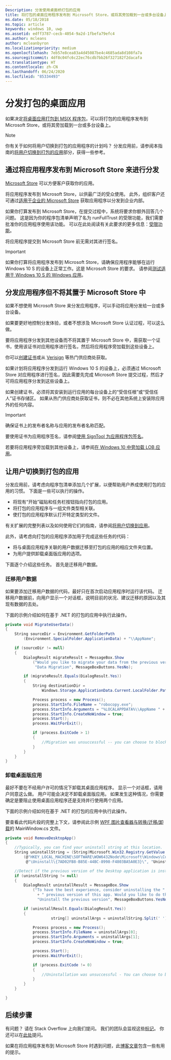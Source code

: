 ```yaml
---
Description: 分发使用桌面桥打包的应用
title: 将打包的桌面应用程序发布到 Microsoft Store，或将其旁加载到一台或多台设备上。
ms.date: 05/18/2018
ms.topic: article
keywords: windows 10, uwp
ms.assetid: edff3787-cecb-4054-9a2d-1fbefa79efc4
ms.author: mcleans
author: mcleanbyron
ms.localizationpriority: medium
ms.openlocfilehash: 7eb57e8cea83a4d45087be4c4685ada8d108fa7a
ms.sourcegitcommit: 4df8c04fc6c22ec76cdb7bb26f327182f2dacafa
ms.translationtype: HT
ms.contentlocale: zh-CN
ms.lasthandoff: 06/24/2020
ms.locfileid: "85334493"
---
```

# <a name="distribute-your-packaged-desktop-app"></a>分发打包的桌面应用

如果决定[将桌面应用打包到 MSIX 程序包](/windows/msix/desktop/desktop-to-uwp-root)，可以将打包的应用程序发布到 Microsoft Store，或将其旁加载到一台或多台设备上。

> [!NOTE]
> 你有关于如何将用户切换到打包的应用程序的计划吗？ 分发应用前，请参阅本指南的[将用户切换到打包的应用](#transition-users)部分，获得一些参考。

## <a name="distribute-your-application-by-publishing-it-to-the-microsoft-store"></a>通过将应用程序发布到 Microsoft Store 来进行分发

[Microsoft Store](https://www.microsoft.com/store/apps) 可以方便客户获取你的应用。

将应用程序发布到 Microsoft Store，以供最广泛的受众使用。 此外，组织客户还可通过[适用于企业的 Microsoft Store](https://businessstore.microsoft.com/store) 获取应用程序以分发到企业内部。

如果你打算发布到 Microsoft Store，在提交过程中，系统将要求你额外回答几个问题。 这是因为你的程序包清单声明了名为 runFullTrust  的受限功能，我们需要批准你的应用程序使用该功能。 可以在此处阅读有关此要求的更多信息：[受限功能](/windows/uwp/packaging/app-capability-declarations#restricted-capabilities)。

将应用程序提交到 Microsoft Store 前无需对其进行签名。

>[!IMPORTANT]
> 如果你打算将应用程序发布到 Microsoft Store，请确保应用程序能够在运行 Windows 10 S 的设备上正常工作。这是 Microsoft Store 的要求。 请参阅[测试适用于 Windows 10 S 的 Windows 应用](/windows/msix/desktop/desktop-to-uwp-test-windows-s)。

<a id="side-load"></a>

## <a name="distribute-your-application-without-placing-it-onto-the-microsoft-store"></a>分发应用程序但不将其置于 Microsoft Store 中

如果不想使用 Microsoft Store 来分发应用程序，可以手动将应用分发给一台或多台设备。

如果要更好地控制分发体验，或者不想涉及 Microsoft Store 认证过程，可以这么做。

要将应用程序分发到其他设备而不将其置于 Microsoft Store 中，需获取一个证书，使用该证书对应用程序进行签名，然后将应用程序旁加载到这些设备上。

你可以[创建证书](/windows/msix/package/create-certificate-package-signing)或从 [Verisign](https://www.verisign.com/) 等热门供应商处获取。

如果计划将应用程序分发到运行 Windows 10 S 的设备上，必须通过 Microsoft Store 对应用程序进行签名，因此需要先完成 Microsoft Store 提交过程，然后才可将应用程序分发到这些设备上。

如果创建证书，必须将其安装到运行应用的每台设备上的“受信任根”或“受信任人”证书存储区。   如果从热门供应商处获取证书，则不必在其他系统上安装除应用外的任何内容。  

> [!IMPORTANT]
> 确保证书上的发布者名称与应用的发布者名称匹配。

要使用证书为应用程序签名，请参阅[使用 SignTool 为应用程序包签名](/windows/msix/package/sign-app-package-using-signtool)。

若要将应用程序旁加载到其他设备上，请参阅[在 Windows 10 中旁加载 LOB 应用](/windows/application-management/sideload-apps-in-windows-10)。

<a id="transition-users"></a>

## <a name="transition-users-to-your-packaged-app"></a>让用户切换到打包的应用

分发应用前，请考虑向程序包清单添加几个扩展，以便帮助用户养成使用打包的应用的习惯。 下面是一些可以执行的操作。

* 将现有“开始”磁贴和任务栏按钮指向打包的应用。
* 将打包的应用程序与一组文件类型相关联。
* 使打包的应用程序默认打开特定类型的文件。

有关扩展的完整列表以及如何使用它们的指南，请参阅[将用户切换到应用](desktop-to-uwp-extensions.md#transition-users-to-your-app)。

此外，请考虑向打包的应用程序添加用于完成这些任务的代码：

* 将与桌面应用程序关联的用户数据迁移至打包的应用的相应文件夹位置。
* 为用户提供卸载桌面版应用的选项。

下面逐个介绍这些任务。 首先是迁移用户数据。

### <a name="migrate-user-data"></a>迁移用户数据

如果要添加迁移用户数据的代码，最好只在首次启动应用程序时运行该代码。 迁移用户数据前，向用户显示一个对话框，说明目前的状况、建议迁移的原因以及其现有数据的去处。

下面的示例介绍如何在基于 .NET 的打包的应用中执行此操作。

```csharp
private void MigrateUserData()
{
    String sourceDir = Environment.GetFolderPath
        (Environment.SpecialFolder.ApplicationData) + "\\AppName";

    if (sourceDir != null)
    {
        DialogResult migrateResult = MessageBox.Show
            ("Would you like to migrate your data from the previous version of this app?",
             "Data Migration", MessageBoxButtons.YesNo);

        if (migrateResult.Equals(DialogResult.Yes))
        {
            String destinationDir =
                Windows.Storage.ApplicationData.Current.LocalFolder.Path + "\\AppName";

            Process process = new Process();
            process.StartInfo.FileName = "robocopy.exe";
            process.StartInfo.Arguments = "%LOCALAPPDATA%\\AppName " + destinationDir + " /move";
            process.StartInfo.CreateNoWindow = true;
            process.Start();
            process.WaitForExit();

            if (process.ExitCode > 1)
            {
                //Migration was unsuccessful -- you can choose to block/retry/other action
            }
        }
    }
}
```

### <a name="uninstall-the-desktop-version-of-your-app"></a>卸载桌面版应用

最好不要在不经用户许可的情况下卸载其桌面应用程序。 显示一个对话框，请用户同意这么做。 用户可能会决定不卸载桌面版应用。 如果发生这种情况，你需要确定是要阻止使用桌面应用程序还是支持并行使用两个应用。

下面的示例介绍如何在基于 .NET 的打包的应用中执行此操作。

要查看此代码片段的完整上下文，请参阅此示例 [WPF 图片查看器与转换/迁移/卸载](https://github.com/Microsoft/DesktopBridgeToUWP-Samples/tree/master/Samples/DesktopAppTransition)的 MainWindow.cs  文件。

```csharp
private void RemoveDesktopApp()
{
    //Typically, you can find your uninstall string at this location.
    String uninstallString = (String)Microsoft.Win32.Registry.GetValue
        (@"HKEY_LOCAL_MACHINE\SOFTWARE\WOW6432Node\Microsoft\Windows\CurrentVersion" +
         @"\Uninstall\{7AD02FB8-B85E-44BC-8998-F4803BA5A0E3}\", "UninstallString", null);

    //Detect if the previous version of the Desktop application is installed.
    if (uninstallString != null)
    {
        DialogResult uninstallResult = MessageBox.Show
            ("To have the best experience, consider uninstalling the "
              + " previous version of this app. Would you like to do that now?",
              "Uninstall the previous version", MessageBoxButtons.YesNo);

        if (uninstallResult.Equals(DialogResult.Yes))
        {
                    string[] uninstallArgs = uninstallString.Split(' ');

            Process process = new Process();
            process.StartInfo.FileName = uninstallArgs[0];
            process.StartInfo.Arguments = uninstallArgs[1];
            process.StartInfo.CreateNoWindow = true;

            process.Start();
            process.WaitForExit();

            if (process.ExitCode != 0)
            {
                //Uninstallation was unsuccessful - You can choose to block the application here.
            }
        }
    }

}
```

## <a name="next-steps"></a>后续步骤

有问题？ 请在 Stack Overflow 上向我们提问。 我们的团队会监视这些[标记](https://stackoverflow.com/questions/tagged/project-centennial+or+desktop-bridge)。 你还可以在[此处](https://social.msdn.microsoft.com/Forums/en-US/home?filter=alltypes&sort=relevancedesc&searchTerm=%5BDesktop%20Converter%5D)提问。

如果在将应用程序发布到 Microsoft Store 时遇到问题，此[博客文章](https://blogs.msdn.microsoft.com/appconsult/2017/09/25/preparing-a-desktop-bridge-application-for-the-store-submission/)包含一些有用的提示。
